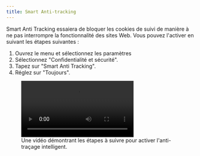 ```yaml
---
title: Smart Anti-tracking
---
```


Smart Anti Tracking essaiera de bloquer les cookies de suivi de manière à ne pas interrompre la fonctionnalité des sites Web. Vous pouvez l'activer en suivant les étapes suivantes :

1. Ouvrez le menu et sélectionnez les paramètres
1. Sélectionnez "Confidentialité et sécurité".
1. Tapez sur "Smart Anti Tracking".
1. Réglez sur "Toujours".

<figure>
<video controls src="{{ "/assets/en/smartantitracking.mp4" | relative_url }}"></video>
<figcaption>Une vidéo démontrant les étapes à suivre pour activer l'anti-traçage intelligent.</figcaption>
</figure>
